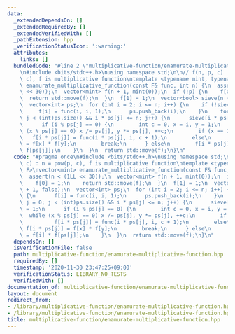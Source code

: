 ```yaml
---
data:
  _extendedDependsOn: []
  _extendedRequiredBy: []
  _extendedVerifiedWith: []
  _pathExtension: hpp
  _verificationStatusIcon: ':warning:'
  attributes:
    links: []
  bundledCode: "#line 2 \"multiplicative-function/enamurate-multiplicative-function.hpp\"\
    \n#include <bits/stdc++.h>\nusing namespace std;\n\n// f(n, p, c) : n = pow(p,\
    \ c), f is multiplicative function\ntemplate <typename mint, typename F>\nvector<mint>\
    \ enamurate_multiplicative_function(const F& func, int n) {\n  assert(n < (1LL\
    \ << 30));\n  vector<mint> f(n + 1, mint(0));\n  if (!p) {\n    f[0] = 1;\n  \
    \  return std::move(f);\n  }\n  f[1] = 1;\n  vector<bool> sieve(n + 1, false);\n\
    \  vector<int> ps;\n  for (int i = 2; i <= n; i++) {\n    if (!sieve[i]) {\n \
    \     f[i] = func(i, i, 1);\n      ps.push_back(i);\n    }\n    for (int j = 0;\
    \ j < (int)ps.size() && i * ps[j] <= n; j++) {\n      sieve[i * ps[j]] = 1;\n\
    \      if (i % ps[j] == 0) {\n        int c = 0, x = i, y = 1;\n        while\
    \ (x % ps[j] == 0) x /= ps[j], y *= ps[j], ++c;\n        if (x == 1)\n       \
    \   f[i * ps[j]] = func(i * ps[j], i, c + 1);\n        else\n          f[i * ps[j]]\
    \ = f[x] * f[y];\n        break;\n      } else\n        f[i * ps[j]] = f[i] *\
    \ f[ps[j]];\n    }\n  }\n  return std::move(f);\n}\n"
  code: "#pragma once\n#include <bits/stdc++.h>\nusing namespace std;\n\n// f(n, p,\
    \ c) : n = pow(p, c), f is multiplicative function\ntemplate <typename mint, typename\
    \ F>\nvector<mint> enamurate_multiplicative_function(const F& func, int n) {\n\
    \  assert(n < (1LL << 30));\n  vector<mint> f(n + 1, mint(0));\n  if (!p) {\n\
    \    f[0] = 1;\n    return std::move(f);\n  }\n  f[1] = 1;\n  vector<bool> sieve(n\
    \ + 1, false);\n  vector<int> ps;\n  for (int i = 2; i <= n; i++) {\n    if (!sieve[i])\
    \ {\n      f[i] = func(i, i, 1);\n      ps.push_back(i);\n    }\n    for (int\
    \ j = 0; j < (int)ps.size() && i * ps[j] <= n; j++) {\n      sieve[i * ps[j]]\
    \ = 1;\n      if (i % ps[j] == 0) {\n        int c = 0, x = i, y = 1;\n      \
    \  while (x % ps[j] == 0) x /= ps[j], y *= ps[j], ++c;\n        if (x == 1)\n\
    \          f[i * ps[j]] = func(i * ps[j], i, c + 1);\n        else\n         \
    \ f[i * ps[j]] = f[x] * f[y];\n        break;\n      } else\n        f[i * ps[j]]\
    \ = f[i] * f[ps[j]];\n    }\n  }\n  return std::move(f);\n}\n"
  dependsOn: []
  isVerificationFile: false
  path: multiplicative-function/enamurate-multiplicative-function.hpp
  requiredBy: []
  timestamp: '2020-11-30 23:47:25+09:00'
  verificationStatus: LIBRARY_NO_TESTS
  verifiedWith: []
documentation_of: multiplicative-function/enamurate-multiplicative-function.hpp
layout: document
redirect_from:
- /library/multiplicative-function/enamurate-multiplicative-function.hpp
- /library/multiplicative-function/enamurate-multiplicative-function.hpp.html
title: multiplicative-function/enamurate-multiplicative-function.hpp
---
```

